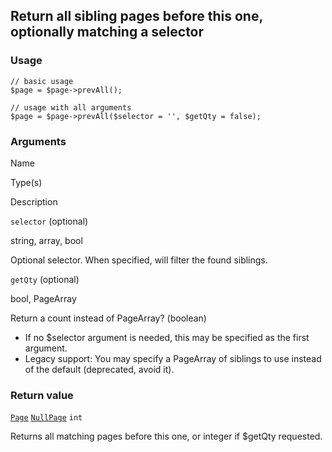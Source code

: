 Return all sibling pages before this one, optionally matching a selector
------------------------------------------------------------------------

### Usage

    // basic usage
    $page = $page->prevAll();
    
    // usage with all arguments
    $page = $page->prevAll($selector = '', $getQty = false);

### Arguments

Name

Type(s)

Description

`selector` (optional)

string, array, bool

Optional selector. When specified, will filter the found siblings.

`getQty` (optional)

bool, PageArray

Return a count instead of PageArray? (boolean)

*   If no $selector argument is needed, this may be specified as the first argument.
*   Legacy support: You may specify a PageArray of siblings to use instead of the default (deprecated, avoid it).

### Return value

[`Page`](/api/ref/page/) [`NullPage`](/api/ref/null-page/) `int`

Returns all matching pages before this one, or integer if $getQty requested.

